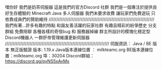 嘿你好 我們是奶茶伺服器
這是我們的官方Discord 社群
我們是一個專注於提供良好生存體驗的
Minecraft Java 多人伺服器
我們未要求收費 讓玩家們免費遊玩 
只依靠成員們的贊助維持
  /////////////////////////////////////////////////////////////////////
我們有著...許多有趣的特點
和諧友善活躍的玩家社群
有趣且精彩的紛爭歷史
分支群組 免費陪聊 各種各樣的奇怪bug 和 服務器掉線
群主所設計的模塊化穩定型Discord機器人
一群肝帝管理維護更新伺服器
 //////////////////////////////////////////////////////////////////// 
伺服資訊：
 Java / BE 版本
無正版驗證
版本: 1.19.x 
Java版本連線位置 ： milkteamc.org
BE版本連線位置：milkteamc.org 埠：30204
Discord群組：
https://discord.gg/pyNS5xAvMs 
